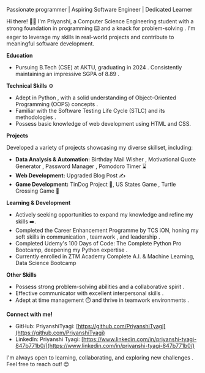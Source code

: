 Passionate programmer | Aspiring Software Engineer | Dedicated Learner 

Hi there! 🙋‍♀ I'm Priyanshi, a Computer Science Engineering student with a strong foundation in programming ⌨️ and a knack for problem-solving . I'm eager to leverage my skills in real-world projects  and contribute to meaningful software development.

**Education** 

* Pursuing B.Tech (CSE) at AKTU, graduating in 2024 . Consistently maintaining an impressive SGPA of 8.89 .

**Technical Skills** ⚙️

* Adept in Python , with a solid understanding of Object-Oriented Programming (OOPS) concepts .
* Familiar with the Software Testing Life Cycle (STLC)  and its methodologies .
* Possess basic knowledge of web development using HTML  and CSS.

**Projects** 

Developed a variety of projects showcasing my diverse skillset, including:

* **Data Analysis & Automation:** Birthday Mail Wisher , Motivational Quote Generator , Password Manager , Pomodoro Timer ⌛
* **Web Development:** Upgraded Blog Post ✍️
* **Game Development:** TinDog Project 🐶, US States Game ️, Turtle Crossing Game 🐢

**Learning & Development** 

* Actively seeking opportunities to expand my knowledge and refine my skills ➡️.
* Completed the Career Enhancement Programme by TCS iON, honing my soft skills in communication ️, teamwork , and leadership .
* Completed Udemy's 100 Days of Code: The Complete Python Pro Bootcamp, deepening my Python expertise .
* Currently enrolled in ZTM Academy Complete A.I. & Machine Learning, Data Science Bootcamp
 

**Other Skills** 

* Possess strong problem-solving abilities and a collaborative spirit .
* Effective communicator with excellent interpersonal skills .
* Adept at time management ⏱️ and thrive in teamwork environments .

**Connect with me!** 

* GitHub: PriyanshiTyagi: [https://github.com/PriyanshiTyagi](https://github.com/PriyanshiTyagi)
* LinkedIn: Priyanshi Tyagi: [https://www.linkedin.com/in/priyanshi-tyagi-847b771b0/](https://www.linkedin.com/in/priyanshi-tyagi-847b771b0/)

I'm always open to learning, collaborating, and exploring new challenges . Feel free to reach out! 😊
